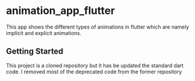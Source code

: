 # animation_app_flutter

This app shows the different types of animations in flutter which are namely implicit and explicit animations.

## Getting Started

This project is a cloned repository but it has be updated the standard dart code. I removed most of the deprecated code from the former repository
